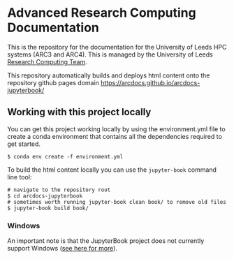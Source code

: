 # Advanced Research Computing Documentation

This is the repository for the documentation for the University of Leeds HPC systems (ARC3 and ARC4). This is managed by the University of Leeds [Research Computing Team](https://arcleeds.github.io).

This repository automatically builds and deploys html content onto the repository github pages domain https://arcdocs.github.io/arcdocs-jupyterbook/

## Working with this project locally

You can get this project working locally by using the environment.yml file to create a conda environment that contains all the dependencies required to get started.

```{bash}
$ conda env create -f environment.yml
```

To build the html content locally you can use the `jupyter-book` command line tool:

```
# navigate to the repository root
$ cd arcdocs-jupyterbook
# sometimes worth running jupyter-book clean book/ to remove old files
$ jupyter-book build book/
```
### Windows

An important note is that the JupyterBook project does not currently support Windows ([see here for more](https://jupyterbook.org/advanced/advanced.html#working-on-windows)).
